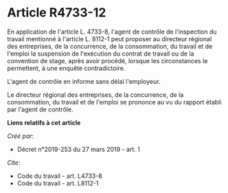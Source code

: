 # Article R4733-12

En application de l'article L. 4733-8, l'agent de contrôle de l'inspection du travail mentionné à l'article L. 8112-1 peut
proposer au directeur régional des entreprises, de la concurrence, de la consommation, du travail et de l'emploi la
suspension de l'exécution du contrat de travail ou de la convention de stage, après avoir procédé, lorsque les circonstances
le permettent, à une enquête contradictoire. 

L'agent de contrôle en informe sans délai l'employeur. 

Le directeur régional des entreprises, de la concurrence, de la consommation, du travail et de l'emploi se prononce au vu du
rapport établi par l'agent de contrôle.

**Liens relatifs à cet article**

_Créé par_:

  - Décret n°2019-253 du 27 mars 2019 - art. 1

_Cite_:

  - Code du travail - art. L4733-8
  - Code du travail - art. L8112-1
